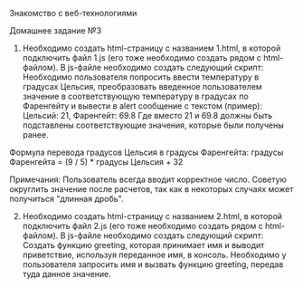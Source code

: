 Знакомство с веб-технологиями

Домашнее задание №3

1. Необходимо создать html-страницу с названием 1.html, в которой подключить файл 1.js (его тоже необходимо создать рядом с html-файлом).
В js-файле необходимо создать следующий скрипт:
Необходимо пользователя попросить ввести температуру в градусах Цельсия,
преобразовать введенное пользователем значение в соответствующую температуру в градусах по Фаренгейту
и вывести в alert сообщение с текстом (пример): Цельсий: 21, Фаренгейт: 69.8
Где вместо 21 и 69.8 должны быть подставлены соответствующие значения, которые были получены ранее.

Формула перевода градусов Цельсия в градусы Фаренгейта:
градусы Фаренгейта = (9 / 5) * градусы Цельсия + 32

Примечания: Пользователь всегда вводит корректное число.
Советую округлить значение после расчетов, так как в некоторых случаях может получиться "длинная дробь".

2. Необходимо создать html-страницу с названием 2.html, в которой подключить файл 2.js (его тоже необходимо создать рядом с html-файлом).
В js-файле необходимо создать следующий скрипт:
Cоздать функцию greeting, которая принимает имя и выводит приветствие, используя переданное имя, в консоль.
Необходимо у пользователя запросить имя и вызвать функцию greeting, передав туда данное значение.